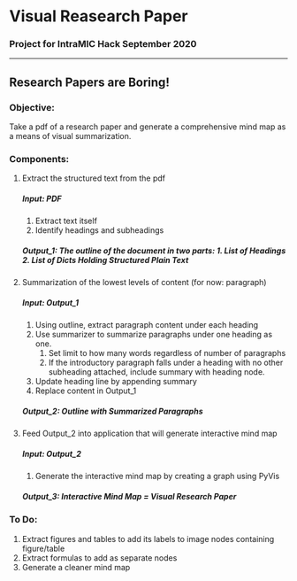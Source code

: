 # Visual Reasearch Paper
### Project for IntraMIC Hack September 2020
<hr>

## Research Papers are Boring!
    
   ### Objective: 

   Take a pdf of a research paper and generate a comprehensive mind map as a means of visual summarization. 

   ### Components:
   1. Extract the structured text from the pdf
        ##### Input: PDF
        1. Extract text itself
        2. Identify headings and subheadings
        ##### Output_1: The outline of the document in two parts: 1. List of Headings 2. List of Dicts Holding Structured Plain Text
   2. Summarization of the lowest levels of content (for now: paragraph)
        ##### Input: Output_1
        1. Using outline, extract paragraph content under each heading
        2. Use summarizer to summarize paragraphs under one heading as one.
            1. Set limit to how many words regardless of number of paragraphs
            2. If the introductory paragraph falls under a heading with no other subheading attached, include summary with heading node.
        3. Update heading line by appending summary 
        4. Replace content in Output_1
        ##### Output_2: Outline with Summarized Paragraphs
   3. Feed Output_2 into application that will generate interactive mind map 
        ##### Input: Output_2 
        1. Generate the interactive mind map by creating a graph using PyVis
        ##### Output_3: Interactive Mind Map = Visual Research Paper
        
   ### To Do:
   1. Extract figures and tables to add its labels to image nodes containing figure/table
   2. Extract formulas to add as separate nodes
   3. Generate a cleaner mind map 

